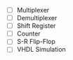 - [ ] Multiplexer
- [ ] Demultiplexer
- [ ] Shift Register
- [ ] Counter
- [ ] S-R Flip-Flop
- [ ] VHDL Simulation